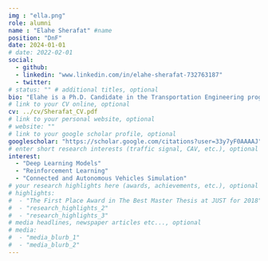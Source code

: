 ```yaml
---
img : "ella.png"
role: alumni
name : "Elahe Sherafat" #name
position: "DnF" 
date: 2024-01-01
# date: 2022-02-01
social: 
  - github:
  - linkedin: "www.linkedin.com/in/elahe-sherafat-732763187"
  - twitter:
# status: "" # additional titles, optional
bio: "Elahe is a Ph.D. Candidate in the Transportation Engineering program at Ryerson University, Toronto. She received her B.Sc. in civil engineering from [Yazd University](https://yazd.ac.ir/en), Iran and M.Sc. in Transportation Engineering from [Tarbiat Modares Universiry](https://www.modares.ac.ir/en), Iran. She started her Ph.D. in 2022 under supervision of Dr. Bilal Farooq. Her research focuses on Deep Neural Network Prediction Model, Reinforcement Learning and Connected and Automated Vehicle Simulation."
# link to your CV online, optional
cv: ../cv/Sherafat_CV.pdf 
# link to your personal website, optional
# website: "" 
# link to your google scholar profile, optional
googlescholar: "https://scholar.google.com/citations?user=33y7yF0AAAAJ" 
# enter short research interests (traffic signal, CAV, etc.), optional
interest: 
  - "Deep Learning Models"
  - "Reinforcement Learning" 
  - "Connected and Autonomous Vehicles Simulation"
# your research highlights here (awards, achievements, etc.), optional
# highlights: 
#  - "The First Place Award in The Best Master Thesis at JUST for 2018"
#  - "research_highlights_2"
#  - "research_highlights_3" 
# media headlines, newspaper articles etc..., optional
# media: 
#  - "media_blurb_1"
#  - "media_blurb_2" 
---
```

